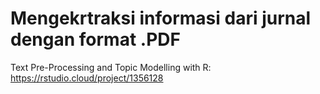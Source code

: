# Mengekrtraksi informasi dari jurnal dengan format .PDF
Text Pre-Processing and Topic Modelling with R: https://rstudio.cloud/project/1356128
